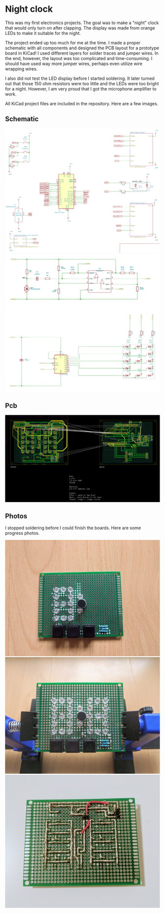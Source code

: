 # Night clock

This was my first electronics projects. The goal was to make a "night" clock that would only turn on after clapping. The display was made from orange LEDs to make it suitable for the night.

The project ended up too much for me at the time. I made a proper schematic with all components and designed the PCB layout for a prototype board in KiCad! I used different layers for solder traces and jumper wires. In the end, however, the layout was too complicated and time-consuming. I should have used way more jumper wires, perhaps even utilize wire wrapping wires.

I also did not test the LED display before I started soldering. It later turned out that those 150 ohm resistors were too little and the LEDs were too bright for a night. However, I am very proud that I got the microphone amplifier to work.

All KiCad project files are included in the repository. Here are a few images.

## Schematic

![schema 1](./images/schema1.png)
![schema 2](./images/schema2.png)
![schema 3](./images/schema3.png)

## Pcb

![pcb 1](./images/pcb1.png)

## Photos

I stopped soldering before I could finish the boards. Here are some progress photos.

![photo 1](./images/photo1.jpg)
![photo 2](./images/photo2.jpg)
![photo 3](./images/photo3.jpg)
